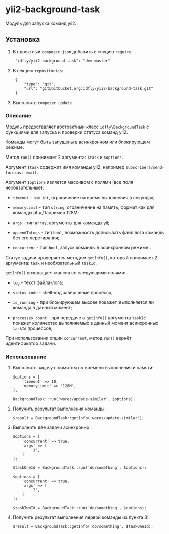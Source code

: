 # yii2-background-task

Модуль для запуска команд yii2.

## Установка

1. В проектный `composer.json` добавить в секцию `require`:

        "idfly/yii2-background-task": "dev-master"

2. В секцию `repositories`:

        {
            "type": "git",
            "url": "git@bitbucket.org:idfly/yii2-background-task.git"
        }

3. Выполнить `composer update`

### Описание

Модуль предоставляет абстрактный класс `idfly\BackgroundTask` c функциями для
запуска и проверки статуса команд yii2.

Команды могут быть запущены в асинхронном или блокирующем режиме.

Метод `run()` принимает 2 аргумента: `$task` и `$options`.

Аргумент `$task` содержит имя команды yii2,
например `subscribers/send-forecast-email`.

Аргумент `$options` является массивом с полями (все поля необязательные):

* `timeout` - тип `int`, ограничение на время выполнения в секундах;

* `memoryLimit` - тип `string`, ограничение на память, формат как для команды php,11апример 128M;

* `args` - тип `array`, аргументы для команды yii;

* `appendToLogs` - тип `bool`, возможность дописывать файл лога команды без его перетирания;

* `concurrent` - тип `bool`, запуск команды в асинхронном режиме`.

Статус задачи проверяется методом `getInfo()`, который принимает
2 аргумента: `task` и необязательный `taskId`.

`getInfo()` возвращает массив со следующими полями:

* `log` - текст файла-лога;

* `status_code` - shell-код завершение процесса;

* `is_running` - при блокирующем вызове покажет, выполняется ли команда в данный момент;

* `processes_count` - при передаче в `getInfo()` аргумента `taskId` покажет
количество выполняемых в данный момент асинхронных `taskId` процессов;

При использовании опции `concurrent`, метод `run()` вернёт идентификатор
задачи.

### Использование

1. Выполнить задачу с лимитом по времени выполнения и памяти:

    ```
    $options = [
        'timeout' => 10,
        'memoryLimit' => '128M',
    ];

    BackgroundTask::run('wares/update-similar', $options);
    ```

2. Получить результат выполнения команды:

    ```
    $result = BackgroundTask::getInfo('wares/update-similar');
    ```

3. Выполнить две задачи асинхронно :

    ```
    $options = [
        'concurrent' => true,
        'args' => [
            '1',
        ]
    ];

    $taskOneId = BackgroundTask::run('do/something', $options);

    $options = [
        'concurrent' => true,
        'args' => [
            '2',
        ]
    ];

    $taskTwoId = BackgroundTask::run('do/something', $options);
    ```

4. Получить результат выполнения первой команды из пункта 3:

    ```
    $result = BackgroundTask::getInfo('do/something', $taskOneId);
    ```
